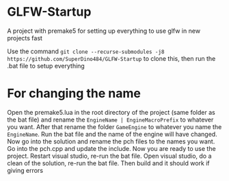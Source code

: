 # GLFW-Startup
A project with premake5 for setting up everything to use glfw in new projects fast

Use the command ```git clone --recurse-submodules -j8 https://github.com/SuperDino484/GLFW-Startup``` to clone this, then run the .bat file to setup everything

# For changing the name
Open the premake5.lua in the root directory of the project (same folder as the bat file) and rename the ```EngineName | EngineMacroPrefix``` to whatever you want. After that rename the folder ```GameEngine``` to whatever you name the ```EngineName```. Run the bat file and the name of the engine will have changed. Now go into the solution and rename the pch files to the names you want. Go into the <name>pch.cpp and update the include. Now you are ready to use the project. Restart visual studio, re-run the bat file. Open visual studio, do a clean of the solution, re-run the bat file. Then build and it should work if giving errors
